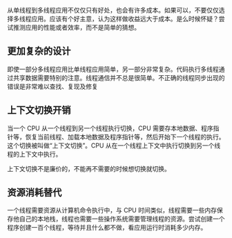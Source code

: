 从单线程到多线程应用不仅仅只有好处，也会有许多成本。如果可以，不要仅仅选择多线程应用。应该有个好主意，认为这样做收益远大于成本。是么时候怀疑？尝试推测应用的性能或者效率，而不是简单的猜想。

## 更加复杂的设计

即使一部分多线程应用比单线程应用简单，另一部分非常复杂。代码执行多线程通过共享数据需要特别的注意。线程通信并不总是很简单。不正确的线程同步出现的错误是非常难以查找、复现及修复

## 上下文切换开销

当一个 CPU 从一个线程到另一个线程执行切换，CPU 需要存本地数据、程序指针等，恢复当前线程、加载本地数据及程序指针等，然后开始下一个线程的执行。这个切换被叫做“上下文切换”。CPU 从在一个线程上下文中执行切换到另一个线程的上下文中执行。

上下文切换不是廉价的，不能再不需要的时候想切换就切换。

## 资源消耗替代

一个线程需要资源从计算机命令执行中，与 CPU 时间类似，线程需要一些内存保存他自己的本地栈，线程也需要一些操作系统需要管理线程的资源。尝试创建一个程序创建一百个线程，等待并且什么都不做，看应用运行时消耗多少内存。